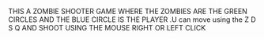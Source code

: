 THIS A ZOMBIE SHOOTER GAME WHERE THE ZOMBIES ARE THE GREEN CIRCLES AND THE BLUE CIRCLE IS THE PLAYER .U can move using the Z D S Q AND SHOOT USING THE MOUSE RIGHT OR LEFT CLICK
